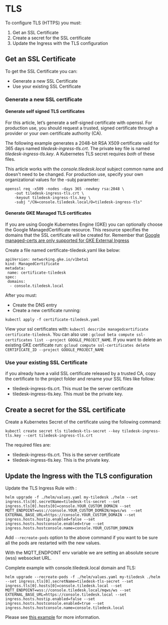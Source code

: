 
# TLS
To configure TLS (HTTPS) you must:
1) Get an SSL Certificate
2) Create a secret for the SSL certificate
3) Update the Ingress with the TLS configuration

## Get an SSL Certificate
To get the SSL Certificate you can:
* Generate a new SSL Certificate
* Use your existing SSL Certificate

### Generate a new SSL certificate

#### Generate self signed TLS certificates
For this article, let’s generate a self-signed certificate with openssl. For production use, you should request a trusted, signed certificate through a provider or your own certificate authority (CA). 

The following example generates a 2048-bit RSA X509 certificate valid for 365 days named *tiledesk-ingress-tls.crt*. The private key file is named *tiledesk-ingress-tls.key*. A Kubernetes TLS secret requires *both* of these files.

This article works with the *console.tiledesk.local* subject common name and doesn't need to be changed. For production use, specify your own organizational values for the -subj parameter:

```console
openssl req -x509 -nodes -days 365 -newkey rsa:2048 \
    -out tiledesk-ingress-tls.crt \
    -keyout tiledesk-ingress-tls.key \
    -subj "/CN=console.tiledesk.local/O=tiledesk-ingress-tls"
```


#### Generate GKE Managed TLS certificates


If you are using Google Kubernetes Engine (GKE) you can optionally choose the Google ManagedCertificate resource. This resource specifies the domains that the SSL certificate will be created for. Remember that [Google managed-certs are only supported for GKE External Ingress](https://cloud.google.com/load-balancing/docs/ssl-certificates/google-managed-certs)

Create a file named certificate-tiledesk.yaml like below:

```
apiVersion: networking.gke.io/v1beta1
kind: ManagedCertificate
metadata:
 name: certificate-tiledesk
spec:
 domains:
  - console.tiledesk.local
```
After you must:
* Create the DNS entry
* Create a new certificate running:

```console
kubectl apply -f certificate-tiledesk.yaml
```

View your ssl certificates with:  ```kubectl describe managedcertificate certificate-tiledesk```. You can also use : ```gcloud beta compute ssl-certificates list --project GOOGLE_PROJECT_NAME```. If you want to delete an existing GKE certificate run: ```gcloud compute ssl-certificates delete CERTIFICATE_ID --project GOOGLE_PROJECT_NAME```


### Use your existing SSL Certificate
if you already have a valid SSL certificate released by a trusted CA, copy the certificate to the project folder and  rename your SSL files like follow:
* tiledesk-ingress-tls.crt. This must be the server certificate
* tiledesk-ingress-tls.key. This must be the private key.


## Create a secret for the SSL certificate

Create a Kubernetes Secret of the certificate using the following command:

```console
kubectl create secret tls tiledesk-tls-secret --key tiledesk-ingress-tls.key --cert tiledesk-ingress-tls.crt
```

The required files are:
* tiledesk-ingress-tls.crt. This is the server certificate
* tiledesk-ingress-tls.key. This is the private key.


## Update the Ingress with the TLS configuration
Update the TLS Ingress Rule with :

```console
helm upgrade -f ./helm/values.yaml my-tiledesk ./helm --set ingress.tls[0].secretName=tiledesk-tls-secret --set ingress.tls[0].hosts[0]=console.YOUR_CUSTOM_DOMAIN --set MQTT_ENDPOINT=wss://console.YOUR_CUSTOM_DOMAIN/mqws/ws  --set EXTERNAL_BASE_URL=https://console.YOUR_CUSTOM_DOMAIN --set ingress.hosts.hostip.enabled=false --set ingress.hosts.hostconsole.enabled=true --set ingress.hosts.hostconsole.name=console.YOUR_CUSTOM_DOMAIN
```
Add ```--recreate-pods``` option to the above command if you want to be sure all the pods are restarted with the new values.

With the MQTT_ENDPOINT env variable we are setting an absolute secure (wss) websocket URL.


Complete example with console.tiledesk.local domain and TLS:

```console
helm upgrade --recreate-pods -f ./helm/values.yaml my-tiledesk ./helm --set ingress.tls[0].secretName=tiledesk-tls-secret --set ingress.tls[0].hosts[0]=console.tiledesk.local --set MQTT_ENDPOINT=wss://console.tiledesk.local/mqws/ws --set EXTERNAL_BASE_URL=https://console.tiledesk.local --set ingress.hosts.hostip.enabled=false --set ingress.hosts.hostconsole.enabled=true --set ingress.hosts.hostconsole.name=console.tiledesk.local 
```

Please see [this example](https://github.com/kubernetes/contrib/tree/master/ingress/controllers/nginx/examples/tls) for more information.



